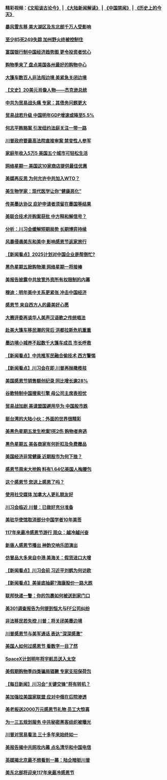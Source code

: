 #### 精彩视频：[《文昭谈古论今》](https://github.com/gfw-breaker/wenzhao/blob/master/README.md?t=11261831) | [《大陆新闻解读》](https://github.com/gfw-breaker/ntdtv-comedy/blob/master/README.md?t=11261831) | [《中国禁闻》](https://github.com/gfw-breaker/ntdtv-news/blob/master/README.md?t=11261831) | [《历史上的今天》](https://github.com/gfw-breaker/today-in-history/blob/master/README.md?t=11261831) 

#### [暴风雪东移 美大湖区及东北部千万人受影响](../pages/nsc412/n10875370.md?t=11261831) 

#### [至少85死249失踪 加州野火终被控制住](../pages/nsc412/n10874488.md?t=11261831) 

#### [富国银行制中国经济趋势图 更令投资者忧心](../pages/nsc412/n10874182.md?t=11261831) 

#### [购物季来了 盘点美国各州最好的购物中心](../pages/nsc412/n10869918.md?t=11261831) 

#### [大篷车数百人非法闯边境 美紧急关闭边境](../pages/nsc412/n10873849.md?t=11261831) 

#### [【文史】20美元肖像人物——杰克逊总统](../pages/nsc412/n4606292.md?t=11261831) 

#### [中共为贸易战头痛 专家：其债务问题更大](../pages/nsc412/n10873720.md?t=11261831) 

#### [贸易战若升级 中国明年GDP增速或降至5.5%](../pages/nsc412/n10873758.md?t=11261831) 

#### [何志平贿赂案 引发纽约法庭关注一带一路](../pages/nsc412/n10873540.md?t=11261831) 

#### [川普政府要最高法院直接审案 禁变性人参军](../pages/nsc412/n10873508.md?t=11261831) 

#### [家庭年收入5万5  美国五个城市可轻松生活](../pages/nsc412/n10872685.md?t=11261831) 

#### [网络星期一 美国这10家商店提供最佳优惠](../pages/nsc412/n10873156.md?t=11261831) 

#### [美媒再反思 为何允许中共加入WTO？](../pages/nsc412/n10872958.md?t=11261831) 

#### [美生物学家：现代医学让你“健康恶化”](../pages/nsc412/n10872870.md?t=11261831) 

#### [传美墨达协议 庇护申请者须留在墨国等结果](../pages/nsc412/n10872961.md?t=11261831) 

#### [美联合技术并购案获批 中方释和解信号？](../pages/nsc412/n10872855.md?t=11261831) 

#### [分析：川习会缓解短期局势 长期博弈持续](../pages/nsc412/n10872672.md?t=11261831) 

#### [风暴侵袭美东和美中 影响感恩节返家旅行](../pages/nsc412/n10872796.md?t=11261831) 

#### [【新闻看点】2025计划对中国企业是帮倒忙?](../pages/nsc412/n10872729.md?t=11261831) 

#### [黑色星期五掀购物潮 网络星期一将接棒](../pages/nsc412/n10872640.md?t=11261831) 

#### [美报告披露中共放宽外资所有权限制的内幕](../pages/nsc412/n10872255.md?t=11261831) 

#### [穆迪：明年美中关系更紧张 冲击中国经济](../pages/nsc412/n10872456.md?t=11261831) 

#### [感恩节 来自西方人的最美好心愿](../pages/nsc412/n10871477.md?t=11261831) 

#### [大赛评委再谈华人美声汉语歌之传统唱法](../pages/nsc412/n10871818.md?t=11261831) 

#### [赴美大篷车移民潮的背后 洪都拉斯危机重重](../pages/nsc412/n10871641.md?t=11261831) 

#### [墨边境小城养不起数千大篷车成员 市长呼救](../pages/nsc412/n10871580.md?t=11261831) 

#### [【新闻看点】中共推军民融合偷技术 西方警惕](../pages/nsc412/n10871382.md?t=11261831) 

#### [【新闻看点】川习会在即 川普再抛橄榄枝](../pages/nsc412/n10871248.md?t=11261831) 

#### [美国感恩节销售额创纪录 同比增长逾28%](../pages/nsc412/n10871319.md?t=11261831) 

#### [谷歌特制中国搜索引擎 母公司主席表担忧](../pages/nsc412/n10871238.md?t=11261831) 

#### [贸易战加剧 美请盟国避用华为 中国股市跌](../pages/nsc412/n10871064.md?t=11261831) 

#### [挺台湾的大陆小伙：外面的世界很精彩](../pages/nsc412/n10870983.md?t=11261831) 

#### [美黑色星期五发生枪案1死2伤 购物者奔逃](../pages/nsc412/n10870651.md?t=11261831) 

#### [黑色星期五 美各商家有何折扣及免费赠品](../pages/nsc412/n10869609.md?t=11261831) 

#### [美国经济非常健康 近期股市为何下挫？](../pages/nsc412/n10869220.md?t=11261831) 

#### [感恩节周末大抢购 料有1.64亿美国人掏腰包](../pages/nsc412/n10869532.md?t=11261831) 

#### [这个感恩节 您送上感恩了吗？](../pages/nsc412/n10869319.md?t=11261831) 

#### [使用社交媒体 加拿大人更礼貌友好](../pages/nsc412/n10869758.md?t=11261831) 

#### [川习会临近 川普：已做好充分准备](../pages/nsc412/n10869699.md?t=11261831) 

#### [美驻华使馆取消部分中国学者10年美签](../pages/nsc412/n10869261.md?t=11261831) 

#### [117年来最冷感恩节游行 观众：越冷越兴奋](../pages/nsc412/n10869409.md?t=11261831) 

#### [新唐人感恩节播出 神韵交响乐团演出](../pages/nsc412/n10849459.md?t=11261831) 

#### [仿冒品大多来自中港 美海关：假货进口大增](../pages/nsc412/n10869186.md?t=11261831) 

#### [【新闻看点】川习会前 习近平刘鹤为何访欧](../pages/nsc412/n10869070.md?t=11261831) 

#### [【新闻看点】美釜底抽薪?海康股价一路大跌](../pages/nsc412/n10868888.md?t=11261831) 

#### [联邦快递一瞥：你的包裹如何被送到家门口](../pages/nsc412/n10869130.md?t=11261831) 

#### [美301调查报告为何提到恒大与FF公司纠纷](../pages/nsc412/n10868690.md?t=11261831) 

#### [非法移民若失控 川普：将关闭美墨边境](../pages/nsc412/n10868952.md?t=11261831) 

#### [川普感恩节与美军通话 表达“深深感激”](../pages/nsc412/n10868915.md?t=11261831) 

#### [美国人如何过感恩节 看数字一目了然](../pages/nsc412/n10868871.md?t=11261831) 

#### [SpaceX计划明年将宇航员送入太空](../pages/nsc412/n10868896.md?t=11261831) 

#### [美假期购物季四类骗局猖獗 专家支招保荷包](../pages/nsc412/n10868751.md?t=11261831) 

#### [【每日新闻】川习会“关键交锋”将有转机？](../pages/nsc412/n10866735.md?t=11261831) 

#### [美加强拉美国家联盟 应对中俄在后院渗透](../pages/nsc412/n10866498.md?t=11261831) 

#### [美老板送2000万元感恩节礼物 员工大惊喜](../pages/nsc412/n10866859.md?t=11261831) 

#### [为一三五规划服务 中共秘密黑客组织被曝光](../pages/nsc412/n10866916.md?t=11261831) 

#### [川普对贸易看法 三十多年来始终如一](../pages/nsc412/n10867008.md?t=11261831) 

#### [美报告揭中共网攻内幕 点名清华和中国电信](../pages/nsc412/n10866804.md?t=11261831) 

#### [英媒揭北京最不想看到一幕：陆企暗挺川普](../pages/nsc412/n10866311.md?t=11261831) 

#### [美东北部将迎来117年来最冷感恩节](../pages/nsc412/n10866722.md?t=11261831) 

